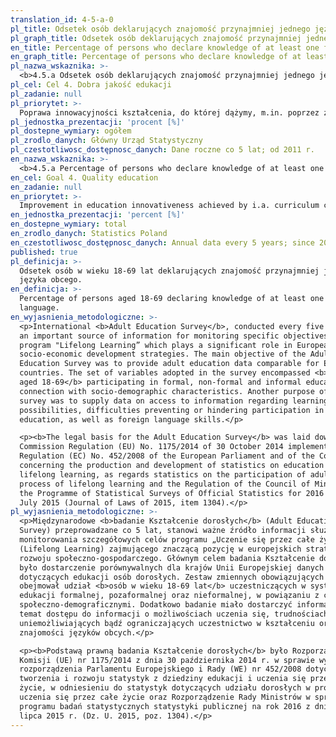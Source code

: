 ```yaml
---
translation_id: 4-5-a-0
pl_title: Odsetek osób deklarujących znajomość przynajmniej jednego języka obcego
pl_graph_title: Odsetek osób deklarujących znajomość przynajmniej jednego języka obcego
en_title: Percentage of persons who declare knowledge of at least one foreign language
en_graph_title: Percentage of persons who declare knowledge of at least one foreign language
pl_nazwa_wskaznika: >-
  <b>4.5.a Odsetek osób deklarujących znajomość przynajmniej jednego języka obcego</b>
pl_cel: Cel 4. Dobra jakość edukacji
pl_zadanie: null
pl_priorytet: >-
  Poprawa innowacyjności kształcenia, do której dążymy, m.in. poprzez zmiany podstaw programowych z uwzględnieniem nacisku na kompetencje uniwersalne oraz kompetencje cyfrowe, znajomość języków obcych, kreatywność, inicjatywność, przedsiębiorczość, innowacyjność, umiejętności pracy zespołowej oraz wsparcie uczniów ze specjalnymi potrzebami edukacyjnymi
pl_jednostka_prezentacji: 'procent [%]'
pl_dostepne_wymiary: ogółem
pl_zrodlo_danych: Główny Urząd Statystyczny
pl_czestotliwosc_dostępnosc_danych: Dane roczne co 5 lat; od 2011 r.
en_nazwa_wskaznika: >-
  <b>4.5.a Percentage of persons who declare knowledge of at least one foreign language</b>
en_cel: Goal 4. Quality education
en_zadanie: null
en_priorytet: >-
  Improvement in education innovativeness achieved by i.a. curriculum change with an emphasis on universal skills and digital skills, command of foreign languages, creativity, initiative-taking skills,  entrepreneurship, innovativeness, teamwork skills and support for pupils with special educational needs
en_jednostka_prezentacji: 'percent [%]'
en_dostepne_wymiary: total
en_zrodlo_danych: Statistics Poland
en_czestotliwosc_dostępnosc_danych: Annual data every 5 years; since 2011.
published: true
pl_definicja: >-
  Odsetek osób w wieku 18-69 lat deklarujących znajomość przynajmniej jednego
  języka obcego.
en_definicja: >-
  Percentage of persons aged 18-69 declaring knowledge of at least one foreign
  language.
en_wyjasnienia_metodologiczne: >-
  <p>International <b>Adult Education Survey</b>, conducted every five years, is
  an important source of information for monitoring specific objectives of the
  program "Lifelong Learning” which plays a significant role in European
  socio-economic development strategies. The main objective of the Adult
  Education Survey was to provide adult education data comparable for EU
  countries. The set of variables adopted in the survey encompassed <b>people
  aged 18-69</b> participating in formal, non-formal and informal education, in
  connection with socio-demographic characteristics. Another purpose of the
  survey was to supply data on access to information regarding learning
  possibilities, difficulties preventing or hindering participation in
  education, as well as foreign language skills.</p>

  <p><b>The legal basis for the Adult Education Survey</b> was laid down in the
  Commission Regulation (EU) No. 1175/2014 of 30 October 2014 implementing the
  Regulation (EC) No. 452/2008 of the European Parliament and of the Council
  concerning the production and development of statistics on education and
  lifelong learning, as regards statistics on the participation of adults in the
  process of lifelong learning and the Regulation of the Council of Ministers on
  the Programme of Statistical Surveys of Official Statistics for 2016 of 21
  July 2015 (Journal of Laws of 2015, item 1304).</p>
pl_wyjasnienia_metodologiczne: >-
  <p>Międzynarodowe <b>badanie Kształcenie dorosłych</b> (Adult Education
  Survey) przeprowadzane co 5 lat, stanowi ważne źródło informacji służące do
  monitorowania szczegółowych celów programu „Uczenie się przez całe życie”
  (Lifelong Learning) zajmującego znaczącą pozycję w europejskich strategiach
  rozwoju społeczno-gospodarczego. Głównym celem badania Kształcenie dorosłych
  było dostarczenie porównywalnych dla krajów Unii Europejskiej danych
  dotyczących edukacji osób dorosłych. Zestaw zmiennych obowiązujących w badaniu
  obejmował udział <b>osób w wieku 18-69 lat</b> uczestniczących w systemie
  edukacji formalnej, pozaformalnej oraz nieformalnej, w powiązaniu z cechami
  społeczno-demograficznymi. Dodatkowo badanie miało dostarczyć informacji na
  temat dostępu do informacji o możliwościach uczenia się, trudnościach
  uniemożliwiających bądź ograniczających uczestnictwo w kształceniu oraz
  znajomości języków obcych.</p>

  <p><b>Podstawą prawną badania Kształcenie dorosłych</b> było Rozporządzenie
  Komisji (UE) nr 1175/2014 z dnia 30 października 2014 r. w sprawie wykonania
  rozporządzenia Parlamentu Europejskiego i Rady (WE) nr 452/2008 dotyczącego
  tworzenia i rozwoju statystyk z dziedziny edukacji i uczenia się przez całe
  życie, w odniesieniu do statystyk dotyczących udziału dorosłych w procesie
  uczenia się przez całe życie oraz Rozporządzenie Rady Ministrów w sprawie
  programu badań statystycznych statystyki publicznej na rok 2016 z dnia 21
  lipca 2015 r. (Dz. U. 2015, poz. 1304).</p>
---
```

